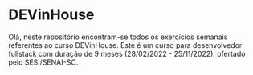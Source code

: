 # DEVinHouse
Olá, neste repositório encontram-se todos os exercícios semanais referentes ao curso DEVinHouse. 
Este é um curso para desenvolvedor fullstack com duração de 9 meses (28/02/2022 - 25/11/2022), ofertado pelo SESI/SENAI-SC.
